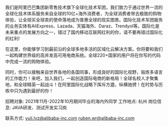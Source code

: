 我们是阿里巴巴集团新零售技术旗下全球化技术军团，我们致力于通过世界一流的全球化技术体系服务来自全球的10亿+海外消费者，为全球消费者带去极致的购物体验，让全球买全球卖的使命落地成为普惠全球的现实图景。国际化技术军团服务的业务实体有AliExpress、Lazada、天猫海外、Daraz、Trendyol等。国际化是未来重点的发展方向之一，错过了国内移动互联网红利的你，请不要再错过国际化的红利!

在这里，你能够学习到最前沿的全球多地多活的区域化云解决方案。你将要和我们一起构建世界级的高并发高可用电商系统。全球220+国家的用户将在你写的代码中完成一流的购物体验。

同时，你可以接触来自世界各地的各国同事，形成良好的国际化视野，锻炼多语言的工作能力！来吧，加入我们，一起创造国际电商的新格局！全球名校人才聚集地，和全球精英一起战斗！在阿里国际化战略下挥斥方遒，纵横驰骋！在时势与历练中只为遇到最好的你！

招聘对象: 2021年11月-2022年10月期间毕业的海内外同学
工作地点: 杭州
岗位信息: JAVA研发、测试开发实习岗

联系方式:
yuli.lyz@alibaba-inc.com
ruben.wr@alibaba-inc.com